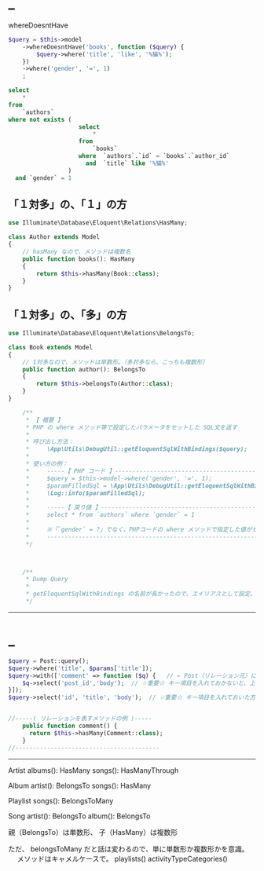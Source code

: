 # _
whereDoesntHave
```php
$query = $this->model
    ->whereDoesntHave('books', function ($query) {
        $query->where('title', 'like', '%猫%');
    })
    ->where('gender', '=', 1)
    ;
```

```sql
select
    *
from
    `authors`
where not exists (
                    select
                        *
                    from
                        `books`
                    where  `authors`.`id` = `books`.`author_id`
                      and  `title` like '%猫%'
                 ) 
  and `gender` = 1
```


## 「１対多」の、「１」の方
```php
use Illuminate\Database\Eloquent\Relations\HasMany;

class Author extends Model
{
    // hasMany なので、メソッドは複数名
    public function books(): HasMany
    {
        return $this->hasMany(Book::class);
    }
}
```

## 「１対多」の、「多」の方
```php
use Illuminate\Database\Eloquent\Relations\BelongsTo;

class Book extends Model
{
    // 1対多なので、メソッドは単数形。（多対多なら、こっちも複数形）
    public function author(): BelongsTo
    {
        return $this->belongsTo(Author::class);
    }
}
```

```php
    /**
     * 【 概要 】
     * PHP の where メソッド等で設定したパラメータをセットした SQL文を返す
     *
     * 呼び出し方法：
     *     \App\Utils\DebugUtil::getEloquentSqlWithBindings($query);
     *
     * 使い方の例：
     *     -----【 PHP コード 】--------------------------------------------------------
     *     $query = $this->model->where('gender', '=', 1);
     *     $paramFilledSql = \App\Utils\DebugUtil::getEloquentSqlWithBindings($query);
     *     \Log::info($paramFilledSql);
     *
     *     -----【 戻り値 】-------------------------------------------------------------
     *     select * from `authors` where `gender` = 1
     *
     *     ※「`gender` = ?」でなく、PHPコードの where メソッドで指定した値がセットされた SQL が出力される
     *     -----------------------------------------------------------------------------
     */



    /**
     * Dump Query
     *
     * getEloquentSqlWithBindings の名前が長かったので、エイリアスとして設定。
     */
```


_______________________________________________________________________________________________________________________________________
# _

```php
$query = Post::query();
$query->where('title', $params['title']);
$query->with(['comment' => function ($q) {   // ← Post（リレーション元）に、「comment」というリレーションを表現するメソッド名が必要。
    $q->select('post_id','body');  // ☆重要☆ キー項目を入れておかないと、上手く取れないみたいだぞ。
}]);
$query->select('id', 'title', 'body');  // ☆重要☆ キー項目を入れておいた方がいいみたいだぞ。


//-----( リレーションを表すメソッドの例 )-----
    public function comment() {
      return $this->hasMany(Comment::class);
    }
//-----------------------------------------
```

_______________________________________________________________________________________________________________________________________

Artist
albums(): HasMany
songs(): HasManyThrough


Album
artist(): BelongsTo
songs(): HasMany


Playlist
songs(): BelongsToMany


Song
artist(): BelongsTo
album(): BelongsTo



親（BelongsTo）は単数形、
子（HasMany）は複数形

ただ、
belongsToMany だと話は変わるので、単に単数形か複数形かを意識。
　
メソッドはキャメルケースで。
playlists()
activityTypeCategories()
